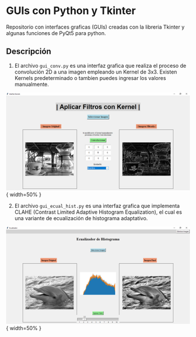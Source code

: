 # GUIs con Python y Tkinter

Repositorio con interfaces graficas (GUIs) creadas con la libreria Tkinter y algunas funciones de PyQt5 para python.

## Descripción

1. El archivo `gui_conv.py` es una interfaz grafica que realiza el proceso de convolución 2D a una imagen empleando un Kernel de 3x3. Existen Kernels predeterminado o tambien puedes ingresar los valores manualmente.

![conv](.\imgs\img_1.png){ width=50% }

2. El archivo `gui_ecual_hist.py` es una interfaz grafica que implementa CLAHE (Contrast Limited Adaptive Histogram Equalization), el cual es una variante de ecualización de histograma adaptativo.

![hist](.\imgs\img_2.png){ width=50% }